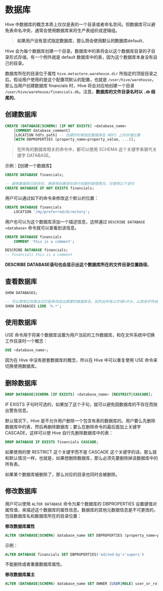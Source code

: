 # 数据库

Hive 中数据库的概念本质上仅仅是表的一个目录或者命名空间。但数据库可以避免表命名冲突，通常会使用数据库来将生产表组织成逻辑组。

> **如果用户没有显式指定数据库，那么将会使用默认的数据库default**。

Hive 会为每个数据库创建一个目录。数据库中的表将会以这个数据库目录的子目录形式存储。有一个例外就是 default 数据库中的表，因为这个数据库本身没有自己的目录。

数据库所在的目录位于属性 `hive.metastore.warehouse.dir` 所指定的顶层目录之后。假设用户使用的是这个配置项默认的配置，也就是 `/user/hive/warehouse`，那么当用户创建数据库 financials 时，Hive 将会对应地创建一个目录 `/user/hive/warehouse/financials.db`。注意，**数据库的文件目录名时以 `.db` 结尾的**。

## 创建数据库

```sql
CREATE (DATABASE|SCHEMA) [IF NOT EXISTS] <database_name>
  	[COMMENT database_comment]
  	[LOCATION hdfs_path] -- 创建的时候指定数据库在 HDFS 上的存储位置
  	[WITH DBPROPERTIES (property_name=property_value, ...)];
```

> 在所有的数据库相关的命令中，都可以使用 SCHEMA 这个关键字来替代关键字 DATABASE。

示例：【创建一个数据库】

```sql
CREATE DATABASE financials;

-- 避免数据库已经存在，再使用创建语句进行创建的报错情况，可使用以下语句
CREATE DATABASE IF NOT EXISTS financials;
```

用户可以通过如下的命令来修改这个默认的位置：

```sql
CREATE DATABASE financials
    LOCATION '/my/preferred/directory';
```

用户也可以为这个数据库添加一个描述信息，这样通过 `DESCRIBE DATABASE <database>` 命令就可以查看到该信息。

```sql
CREATE DATABASE financials
    COMMENT 'this is a comment';

DESCRIBE DATABASE financials;
-- financials this is a comment
```

**DESCRIBE DATABASE语句也会显示出这个数据库所在的文件目录位置路径**。

## 查看数据库

```sql
SHOW DATABASES;

-- 可以使用正则表达式匹配来帅选出需要的数据库名，如列出所有以字母h开头，以其他字符结尾的数据库
SHOW DATABASES LIKE 'h.*';
```

## 使用数据库

USE 命令用于将某个数据库设置为用户当前的工作数据库，和在文件系统中切换工作目录时一个概念：

```sql
USE <database_name>;
```

因为在 Hive 中没有嵌套数据库的概念，所以在 Hive 中可以重复使用 USE 命令来切换使用数据库。

## 删除数据库

```sql
DROP DATABASE|SCHEMA [IF EXISTS] <database_name> [RESTRICT|CASCADE];
```

IF EXISTS 子句时可选的，如果加了这个子句，就可以避免因数据库的不存在而抛出警告信息。

默认情况下，Hive 是不允许用户删除一个包含有表的数据库的。用户要么先删除数据库中的表，然后再删除数据库；要么在删除命令的最后面加上关键字 CASCADE，这样可以使 Hive 自行先删除数据库中的表：

```sql
DROP DATABASE IF EXISTS financials CASCADE;
```

如果使用的使 RESTRICT 这个关键字而不是 CASCADE 这个关键字的话，那么就和默认情况一样，也就是，如果想删除数据库，那么必须先要删除掉该数据库中的所有表。

如果某个数据库被删除了，那么对应的目录也同时会被删除。

## 修改数据库

用户可以使用 `ALTER DATABASE` 命令为某个数据库的 DBPROPERTIES 设置键值对属性值，来描述这个数据库的属性信息。数据库的其他元数据信息是不可更改的，包括数据库名和数据库所在的目录位置：

**修改数据库属性**

```sql
ALTER (DATABASE|SCHEMA) database_name SET DBPROPERTIES (property_name=property_value, …);
```

示例：

```sql
ALTER DATABASE financials SET DBPROPERTIES('edited-by'='superz')
```

不能删除或者重置数据库属性。

**修改数据库属主**

```sql
ALTER (DATABASE|SCHEMA) database_name SET OWNER [USER|ROLE] user_or_role;
```